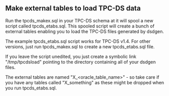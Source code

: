 <h2>Make external tables to load TPC-DS data</h2>

Run the tpcds_makex.sql in your TPC-DS schema at it will spool a new script called tpcds_etabs.sql. This spooled script will create a bunch of external tables enabling you to load the TPC-DS files generated by dsdgen.

The example tpcds_etabs.sql script works for TPC-DS v1.4. For other versions, just run tpcds_makex.sql to create a new tpcds_etabs.sql file.

If you leave the script unedited, you just create a symbolic link "/tmp/tpcdsload" pointing to the directory containing all of your dsdgen files.

The external tables are named "X_<oracle_table_name>" - so take care if you have any tables called "X_something" as these might be dropped when you run tpcds_etabs.sql.
